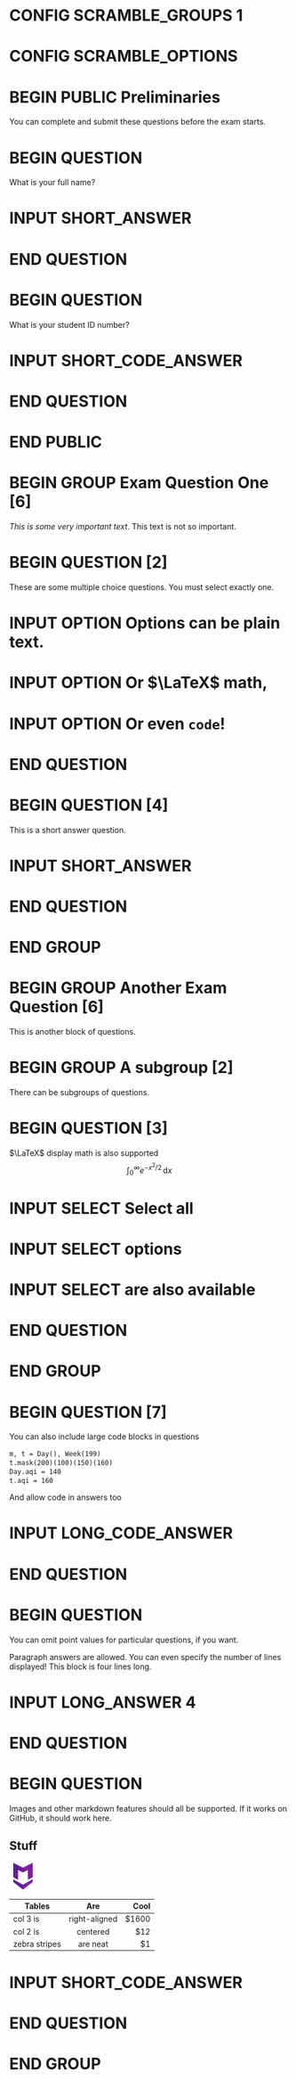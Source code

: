 # CONFIG SCRAMBLE_GROUPS 1
# CONFIG SCRAMBLE_OPTIONS

# BEGIN PUBLIC Preliminaries
You can complete and submit these questions before the exam starts.

# BEGIN QUESTION
What is your full name?
# INPUT SHORT_ANSWER
# END QUESTION

# BEGIN QUESTION
What is your student ID number?
# INPUT SHORT_CODE_ANSWER
# END QUESTION

# END PUBLIC

# BEGIN GROUP Exam Question One [6]
*This is some very important text*. This text is not so important.
# BEGIN QUESTION [2]
These are some multiple choice questions. You must select exactly one.

# INPUT OPTION Options can be plain text.
# INPUT OPTION Or $\LaTeX$ math,
# INPUT OPTION Or even `code`!

# END QUESTION

# BEGIN QUESTION [4]
This is a short answer question.

# INPUT SHORT_ANSWER

# END QUESTION

# END GROUP

# BEGIN GROUP Another Exam Question [6]

This is another block of questions.

# BEGIN GROUP A subgroup [2]
There can be subgroups of questions.

# BEGIN QUESTION [3]

$\LaTeX$ display math is also supported
$$
    \int_{0}^\infty e^{-x^2 / 2} \, \mathrm{d}x
$$

# INPUT SELECT Select all
# INPUT SELECT options
# INPUT SELECT are also available

# END QUESTION

# END GROUP

# BEGIN QUESTION [7]
You can also include large code blocks in questions
```
m, t = Day(), Week(199)
t.mask(200)(100)(150)(160)
Day.aqi = 140
t.aqi = 160
```

And allow code in answers too
# INPUT LONG_CODE_ANSWER

# END QUESTION

# BEGIN QUESTION

You can omit point values for particular questions, if you want.

Paragraph answers are allowed. You can even specify the number of lines displayed! This block is four lines long.

# INPUT LONG_ANSWER 4

# END QUESTION

# BEGIN QUESTION

Images and other markdown features should all be supported. If it works on GitHub, it should work here.

## Stuff

![](https://github.com/adam-p/markdown-here/raw/master/src/common/images/icon48.png "Logo Title Text 1")

| Tables        | Are           | Cool  |
| ------------- |:-------------:| -----:|
| col 3 is      | right-aligned | $1600 |
| col 2 is      | centered      |   $12 |
| zebra stripes | are neat      |    $1 |

# INPUT SHORT_CODE_ANSWER

# END QUESTION

# END GROUP
